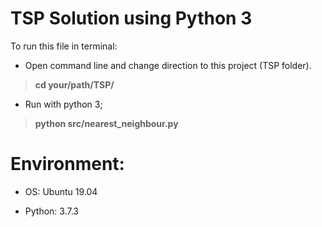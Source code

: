 # TSP Solution using Python 3

To run this file in terminal:

  -   Open command line and change direction to this project (TSP folder).
  
  > **cd your/path/TSP/**
  
  -   Run with python 3;
  
  > **python  src/nearest_neighbour.py**
  
# Environment:
  
  - OS: Ubuntu 19.04
  
  - Python: 3.7.3

